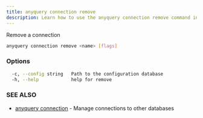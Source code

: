 ```yaml
---
title: anyquery connection remove
description: Learn how to use the anyquery connection remove command in Anyquery.
---
```


Remove a connection

```bash
anyquery connection remove <name> [flags]
```

### Options

```bash
  -c, --config string   Path to the configuration database
  -h, --help            help for remove
```

### SEE ALSO

* [anyquery connection](../anyquery_connection)	 - Manage connections to other databases
